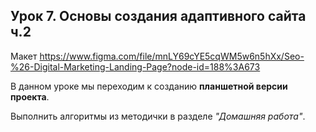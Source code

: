 ## Урок 7. Основы создания адаптивного сайта ч.2

Макет https://www.figma.com/file/mnLY69cYE5cqWM5w6n5hXx/Seo-%26-Digital-Marketing-Landing-Page?node-id=188%3A673

В данном уроке мы переходим к созданию **планшетной версии проекта**.

Выполнить алгоритмы из методички в разделе _"Домашняя работа"_.